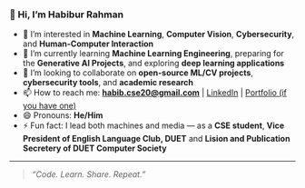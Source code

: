 ### 👋 Hi, I’m Habibur Rahman

- 👀 I’m interested in **Machine Learning**, **Computer Vision**, **Cybersecurity**, and **Human-Computer Interaction**
- 🌱 I’m currently learning **Machine Learning Engineering**, preparing for the **Generative AI Projects**, and exploring **deep learning applications**
- 💞️ I’m looking to collaborate on **open-source ML/CV projects**, **cybersecurity tools**, and **academic research**
- 📫 How to reach me: **habib.cse20@gmail.com** | [LinkedIn](https://www.linkedin.com/in/habibcse20) | [Portfolio (if you have one)](https://your-portfolio-link.com)
- 😄 Pronouns: **He/Him**
- ⚡ Fun fact: I lead both machines and media — as a **CSE student**, **Vice President of English Language Club, DUET** and **Lision and Publication Secretery of DUET Computer Society**

---

> _“Code. Learn. Share. Repeat.”_


<!---
habibcse20/habibcse20 is a ✨ special ✨ repository because its `README.md` (this file) appears on your GitHub profile.
You can click the Preview link to take a look at your changes.
--->

